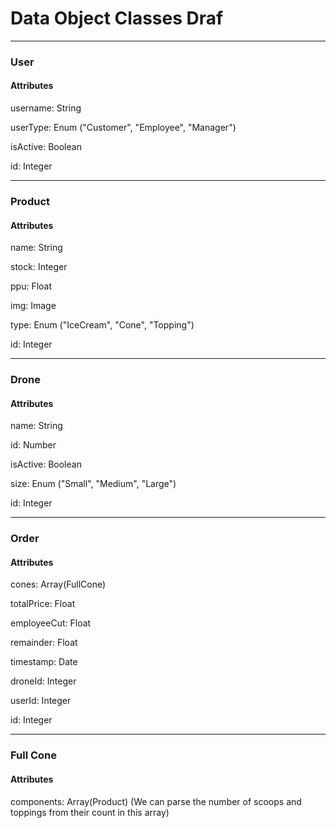 # Data Object Classes Draf

---

### User

#### Attributes

username: String

userType: Enum ("Customer", "Employee", "Manager")

isActive: Boolean

id: Integer

---

### Product

#### Attributes

name: String

stock: Integer

ppu: Float

img: Image

type: Enum ("IceCream", "Cone", "Topping")

id: Integer

---

### Drone

#### Attributes

name: String

id: Number

isActive: Boolean

size: Enum ("Small", "Medium", "Large")

id: Integer

---

### Order

#### Attributes

cones: Array(FullCone)

totalPrice: Float

employeeCut: Float

remainder: Float

timestamp: Date

droneId: Integer

userId: Integer

id: Integer

---

### Full Cone

#### Attributes

components: Array(Product) (We can parse the number of scoops and toppings from their count in this array)
